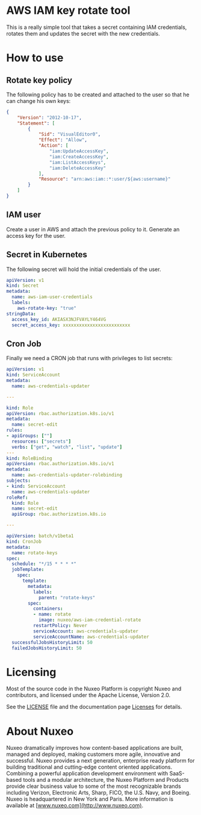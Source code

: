 AWS IAM key rotate tool
=======================

This is a really simple tool that takes a secret containing IAM credentials, rotates them and updates the secret with the new credentials.


How to use
==========

Rotate key policy
-----------------

The following policy has to be created and attached to the user so that he can change his own keys:

```json
{
    "Version": "2012-10-17",
    "Statement": [
        {
            "Sid": "VisualEditor0",
            "Effect": "Allow",
            "Action": [
                "iam:UpdateAccessKey",
                "iam:CreateAccessKey",
                "iam:ListAccessKeys",
                "iam:DeleteAccessKey"
            ],
            "Resource": "arn:aws:iam::*:user/${aws:username}"
        }
    ]
}
```

IAM user
--------

Create a user in AWS and attach the previous policy to it. Generate an access key for the user.

Secret in Kubernetes
--------------------

The following secret will hold the initial credentials of the user.

```yaml
apiVersion: v1
kind: Secret
metadata:
  name: aws-iam-user-credentials
  labels:
    aws-rotate-key: "true"
stringData:
  access_key_id: AKIASX3NJFVAYLY464VG
  secret_access_key: xxxxxxxxxxxxxxxxxxxxxxxxx
```

Cron Job
--------

Finally we need a CRON job that runs with privileges to list secrets:

```yaml
apiVersion: v1
kind: ServiceAccount
metadata:
  name: aws-credentials-updater

---

kind: Role
apiVersion: rbac.authorization.k8s.io/v1
metadata:
  name: secret-edit
rules:
- apiGroups: [""]
  resources: ["secrets"]
  verbs: ["get", "watch", "list", "update"]
---
kind: RoleBinding
apiVersion: rbac.authorization.k8s.io/v1
metadata:
  name: aws-credentials-updater-rolebinding
subjects:
- kind: ServiceAccount
  name: aws-credentials-updater
roleRef:
  kind: Role
  name: secret-edit
  apiGroup: rbac.authorization.k8s.io

---

apiVersion: batch/v1beta1
kind: CronJob
metadata:
  name: rotate-keys
spec:
  schedule: "*/15 * * * *"
  jobTemplate:
    spec:
      template:
        metadata:
          labels:
            parent: "rotate-keys"
        spec:
          containers:
          - name: rotate
            image: nuxeo/aws-iam-credential-rotate
          restartPolicy: Never
          serviceAccount: aws-credentials-updater
          serviceAccountName: aws-credentials-updater
  successfulJobsHistoryLimit: 50
  failedJobsHistoryLimit: 50
```

# Licensing

Most of the source code in the Nuxeo Platform is copyright Nuxeo and
contributors, and licensed under the Apache License, Version 2.0.

See the [LICENSE](LICENSE) file and the documentation page [Licenses](http://doc.nuxeo.com/x/gIK7) for details.

# About Nuxeo

Nuxeo dramatically improves how content-based applications are built, managed and deployed, making customers more agile, innovative and successful. Nuxeo provides a next generation, enterprise ready platform for building traditional and cutting-edge content oriented applications. Combining a powerful application development environment with SaaS-based tools and a modular architecture, the Nuxeo Platform and Products provide clear business value to some of the most recognizable brands including Verizon, Electronic Arts, Sharp, FICO, the U.S. Navy, and Boeing. Nuxeo is headquartered in New York and Paris. More information is available at [www.nuxeo.com](http://www.nuxeo.com).

